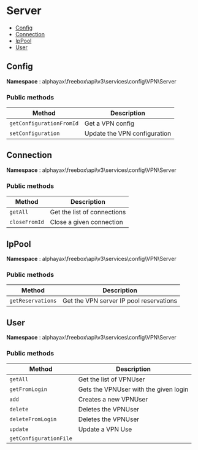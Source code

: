 # Server

- [Config](#Config)
- [Connection](#Connection)
- [IpPool](#IpPool)
- [User](#User)


<a name="Config"></a>
## Config

**Namespace**  : alphayax\freebox\api\v3\services\config\VPN\Server

### Public methods

| Method | Description |
|---|---|
| `getConfigurationFromId` | Get a VPN config | 
| `setConfiguration` | Update the VPN configuration | 

<a name="Connection"></a>
## Connection

**Namespace**  : alphayax\freebox\api\v3\services\config\VPN\Server

### Public methods

| Method | Description |
|---|---|
| `getAll` | Get the list of connections | 
| `closeFromId` | Close a given connection | 

<a name="IpPool"></a>
## IpPool

**Namespace**  : alphayax\freebox\api\v3\services\config\VPN\Server

### Public methods

| Method | Description |
|---|---|
| `getReservations` | Get the VPN server IP pool reservations | 

<a name="User"></a>
## User

**Namespace**  : alphayax\freebox\api\v3\services\config\VPN\Server

### Public methods

| Method | Description |
|---|---|
| `getAll` | Get the list of VPNUser | 
| `getFromLogin` | Gets the VPNUser with the given login | 
| `add` | Creates a new VPNUser | 
| `delete` | Deletes the VPNUser | 
| `deleteFromLogin` | Deletes the VPNUser | 
| `update` | Update a VPN Use | 
| `getConfigurationFile` |  | 
